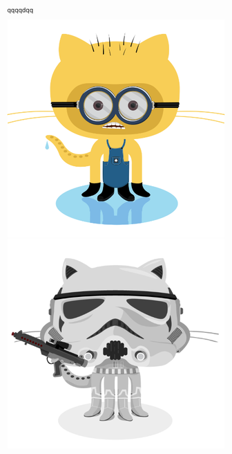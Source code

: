 qqqqdqq

![Minion](./assets/minion.png)
![Stormtroopocat](./assets/stormtroopocat.jpg "The Stormtroopocat")

